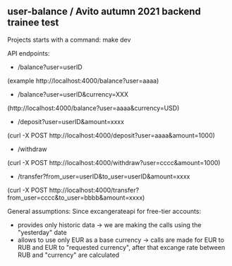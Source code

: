 ## user-balance / Avito autumn 2021 backend trainee test

Projects starts with a command: make dev

API endpoints:

- /balance?user=userID 

(example http://localhost:4000/balance?user=aaaa)
- /balance?user=userID&currency=XXX

(http://localhost:4000/balance?user=aaaa&currency=USD)
- /deposit?user=userID&amount=xxxx

(curl -X POST http://localhost:4000/deposit?user=aaaa&amount=1000)
- /withdraw

(curl -X POST http://localhost:4000/withdraw?user=cccc&amount=1000)
- /transfer?from_user=userID&to_user=userID&amount=xxxx

(curl -X POST http://localhost:4000/transfer?from_user=cccc&to_user=bbbb&amount=xxxx)

General assumptions:
Since excangerateapi for free-tier accounts:
- provides only historic data -> we are making the calls using the "yesterday" date
- allows to use only EUR as a base currency -> calls are made for EUR to RUB and EUR to "requested currency", after that excange rate between RUB and "currency" are calculated

